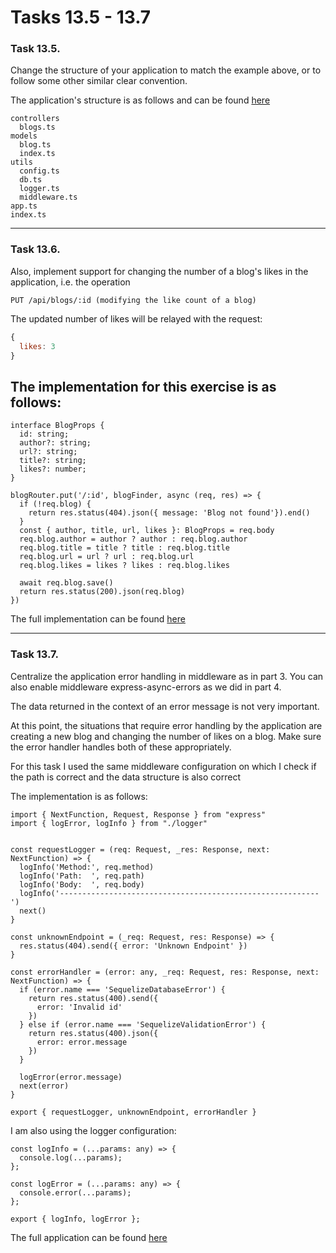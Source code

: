 # Tasks 13.5 - 13.7

### Task 13.5.
Change the structure of your application to match the example above, or to follow some other similar clear convention.

The application's structure is as follows and can be found [here](../../server)

```
controllers
  blogs.ts
models
  blog.ts
  index.ts
utils
  config.ts
  db.ts
  logger.ts
  middleware.ts
app.ts
index.ts
```
__________

### Task 13.6.
Also, implement support for changing the number of a blog's likes in the application, i.e. the operation
```
PUT /api/blogs/:id (modifying the like count of a blog)
```

The updated number of likes will be relayed with the request:
```js
{
  likes: 3
}
```

## The implementation for this exercise is as follows:

```TS
interface BlogProps {
  id: string;
  author?: string;
  url?: string;
  title?: string;
  likes?: number;
}

blogRouter.put('/:id', blogFinder, async (req, res) => {
  if (!req.blog) {
    return res.status(404).json({ message: 'Blog not found'}).end()
  } 
  const { author, title, url, likes }: BlogProps = req.body
  req.blog.author = author ? author : req.blog.author  
  req.blog.title = title ? title : req.blog.title
  req.blog.url = url ? url : req.blog.url
  req.blog.likes = likes ? likes : req.blog.likes

  await req.blog.save()
  return res.status(200).json(req.blog)
})
```
The full implementation can be found [here](../../server/controllers/blogs.js)

______

### Task 13.7.
Centralize the application error handling in middleware as in part 3. You can also enable middleware express-async-errors as we did in part 4.

The data returned in the context of an error message is not very important.

At this point, the situations that require error handling by the application are creating a new blog and changing the number of likes on a blog. Make sure the error handler handles both of these appropriately.

For this task I used the same middleware configuration on which I check if the path is correct and the data structure is also correct

The implementation is as follows:

```TS
import { NextFunction, Request, Response } from "express"
import { logError, logInfo } from "./logger"


const requestLogger = (req: Request, _res: Response, next: NextFunction) => {
  logInfo('Method:', req.method)
  logInfo('Path:  ', req.path)
  logInfo('Body:  ', req.body)
  logInfo('----------------------------------------------------------')
  next()
}

const unknownEndpoint = (_req: Request, res: Response) => {
  res.status(404).send({ error: 'Unknown Endpoint' })
}

const errorHandler = (error: any, _req: Request, res: Response, next: NextFunction) => {
  if (error.name === 'SequelizeDatabaseError') {
    return res.status(400).send({
      error: 'Invalid id'
    })
  } else if (error.name === 'SequelizeValidationError') {
    return res.status(400).json({
      error: error.message
    })
  } 
  
  logError(error.message)
  next(error)
}

export { requestLogger, unknownEndpoint, errorHandler }

```
I am also using the logger configuration:
```TS
const logInfo = (...params: any) => {
  console.log(...params);
};

const logError = (...params: any) => {
  console.error(...params);
};

export { logInfo, logError };

```

The full application can be found [here](../../server/)
